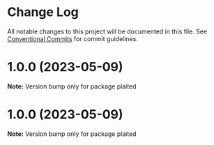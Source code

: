 # Change Log

All notable changes to this project will be documented in this file.
See [Conventional Commits](https://conventionalcommits.org) for commit guidelines.

# 1.0.0 (2023-05-09)

**Note:** Version bump only for package plaited

# 1.0.0 (2023-05-09)

**Note:** Version bump only for package plaited
